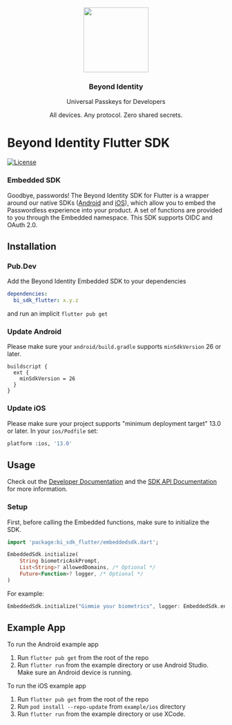 <p align="center">
   <br/>
   <a href="https://developers.beyondidentity.com" target="_blank"><img src="https://user-images.githubusercontent.com/238738/178780350-489309c5-8fae-4121-a20b-562e8025c0ee.png" width="150px" ></a>
   <h3 align="center">Beyond Identity</h3>
   <p align="center">Universal Passkeys for Developers</p>
   <p align="center">
   All devices. Any protocol. Zero shared secrets.
   </p>
</p>

# Beyond Identity Flutter SDK

[![License](https://img.shields.io/badge/License-Apache%202.0-blue.svg)](https://opensource.org/licenses/Apache-2.0)

### Embedded SDK

Goodbye, passwords! The Beyond Identity SDK for Flutter is a wrapper around our native SDKs ([Android](https://github.com/gobeyondidentity/bi-sdk-android) and [iOS](https://github.com/gobeyondidentity/bi-sdk-swift)), which allow you to embed the Passwordless experience into your product. A set of functions are provided to you through the Embedded namespace. This SDK supports OIDC and OAuth 2.0.

## Installation

### Pub.Dev

Add the Beyond Identity Embedded SDK to your dependencies

```yaml
dependencies:
  bi_sdk_flutter: x.y.z
```

and run an implicit `flutter pub get`

### Update Android

Please make sure your `android/build.gradle` supports `minSdkVersion` 26 or later.

```
buildscript {
  ext {
    minSdkVersion = 26
  }
}
```

### Update iOS

Please make sure your project supports "minimum deployment target" 13.0 or later.
In your `ios/Podfile` set:

```sh
platform :ios, '13.0'
```

## Usage

Check out the [Developer Documentation](https://developer.beyondidentity.com) and the [SDK API Documentation](https://gobeyondidentity.github.io/bi-sdk-flutter/) for more information.

### Setup

First, before calling the Embedded functions, make sure to initialize the SDK.

```dart
import 'package:bi_sdk_flutter/embeddedsdk.dart';

EmbeddedSdk.initialize(
    String biometricAskPrompt,
    List<String>? allowedDomains, /* Optional */
    Future<Function>? logger, /* Optional */
)
```

For example:

```dart
EmbeddedSdk.initialize("Gimmie your biometrics", logger: EmbeddedSdk.enableLogger());
```

## Example App

To run the Android example app

1. Run `flutter pub get` from the root of the repo
2. Run `flutter run` from the example directory or use Android Studio. Make sure an Android device is running.

To run the iOS example app

1. Run `flutter pub get` from the root of the repo
2. Run `pod install --repo-update` from `example/ios` directory
3. Run `flutter run` from the example directory or use XCode.
